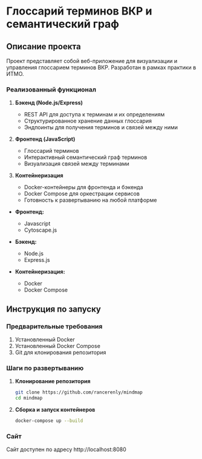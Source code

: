 # Глоссарий терминов ВКР и семантический граф

## Описание проекта

Проект представляет собой веб-приложение для визуализации и управления глоссарием терминов ВКР. Разработан в рамках практики в ИТМО.

### Реализованный функционал

1. **Бэкенд (Node.js/Express)**

   - REST API для доступа к терминам и их определениям
   - Структурированное хранение данных глоссария
   - Эндпоинты для получения терминов и связей между ними

2. **Фронтенд (JavaScript)**

   - Глоссарий терминов
   - Интерактивный семантический граф терминов
   - Визуализация связей между терминами

3. **Контейнеризация**
   - Docker-контейнеры для фронтенда и бэкенда
   - Docker Compose для оркестрации сервисов
   - Готовность к развертыванию на любой платформе

- **Фронтенд:**

  - Javascript
  - Cytoscape.js

- **Бэкенд:**

  - Node.js
  - Express.js

- **Контейнеризация:**
  - Docker
  - Docker Compose

## Инструкция по запуску

### Предварительные требования

1. Установленный Docker
2. Установленный Docker Compose
3. Git для клонирования репозитория

### Шаги по развертыванию

1. **Клонирование репозитория**

   ```bash
   git clone https://github.com/rancerenly/mindmap
   cd mindmap
   ```

2. **Сборка и запуск контейнеров**

   ```bash
   docker-compose up --build
   ```

### Сайт

Сайт доступен по адресу http://localhost:8080

